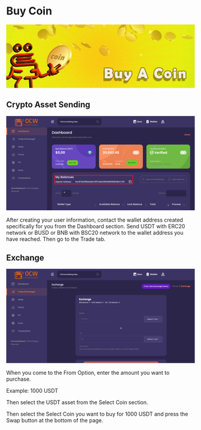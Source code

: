 # Buy Coin

![Please make sure that the crypto wallet addresses you send and withdraw from are correct.](<../.gitbook/assets/1415x475  - Banner- buy a coin.jpg>)

## Crypto Asset Sending



![](<../.gitbook/assets/1 (1).png>)

After creating your user information, contact the wallet address created specifically for you from the Dashboard section. Send USDT with ERC20 network or BUSD or BNB with BSC20 network to the wallet address you have reached. Then go to the Trade tab.

## Exchange&#x20;

![](<../.gitbook/assets/2 (1).png>)

When you come to the From Option, enter the amount you want to purchase.

Example: 1000 USDT&#x20;

Then select the USDT asset from the Select Coin section.



Then select the Select Coin you want to buy for 1000 USDT and press the Swap button at the bottom of the page.
